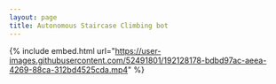 ```yaml
---
layout: page
title: Autonomous Staircase Climbing bot
---
```


<!-- ![stairs_photo](/assets/stairs_1.jpg) <br /> <br /> -->

{% include embed.html url="https://user-images.githubusercontent.com/52491801/192128178-bdbd97ac-aeea-4269-88ca-312bd4525cda.mp4" %}


